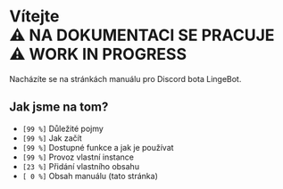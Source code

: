 # Vítejte <br>⚠ NA DOKUMENTACI SE PRACUJE<br>⚠ WORK IN PROGRESS

Nacházíte se na stránkách manuálu pro Discord bota LingeBot.

## Jak jsme na tom?

* `[99 %]` Důležité pojmy
* `[99 %]` Jak začít
* `[99 %]` Dostupné funkce a jak je používat
* `[99 %]` Provoz vlastní instance
* `[23 %]` Přidání vlastního obsahu
* `[ 0 %]` Obsah manuálu (tato stránka)
